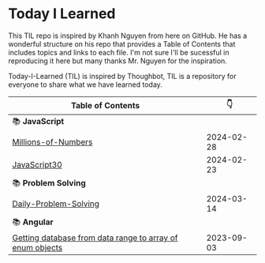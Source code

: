 # Today I Learned

This TIL repo is inspired by Khanh Nguyen from here on GitHub. He has a wonderful structure on his repo that provides a Table of Contents that includes topics and links to each file. I'm not sure I'll be sucessful in reproducing it here but many thanks Mr. Nguyen for the inspiration.

Today-I-Learned (TIL) is inspired by Thoughbot, TIL is a repository for everyone to share what we have learned today.

| Table of Contents | :point_down: |
| -------- | -------- |
| :books: **JavaScript** | |
| [Millions-of-Numbers](javascript/millions-of-numbers.md) | 2024-02-28 |
| [JavaScript30](javascript/javascript30-DrumKit.md) | 2024-02-23 |
| :books: **Problem Solving** | |
| [Daily-Problem-Solving](problem-solving/daily-problem-solving-turing.md) | 2024-03-14 |
| :books: **Angular** | |
| [Getting database from data range to array of enum objects](apps-script/getting-database-from-data-range-to-array-of-enum-objects.md) | 2023-09-03 |
